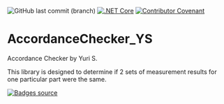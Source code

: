 ![GitHub last commit (branch)](https://img.shields.io/github/last-commit/FXChalendge/AccordanceChecker_YS)
[![.NET Core](https://github.com/FXChalendge/AccordanceChecker_YS/workflows/.NET%20Core/badge.svg)](https://github.com/FXChalendge/AccordanceChecker_YS/actions)
[![Contributor Covenant](https://img.shields.io/badge/Contributor%20Covenant-v2.0%20adopted-ff69b4.svg)](CODE_OF_CONDUCT.md)



# AccordanceChecker_YS
Accordance Checker by Yuri S.

This library is designed to determine if 2 sets of measurement results for one particular part were the same.




[![Badges source](https://img.shields.io/badge/Badges_Source-shields.io-green)](https://shields.io)
